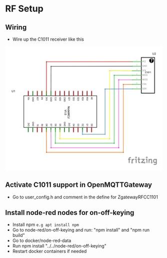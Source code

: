 # RF Setup #

## Wiring 

* Wire up the C1011 receiver like this

![C1011 connection](C1011_Schaltplan.png)

## Activate C1011 support in OpenMQTTGateway

* Go to user_config.h and comment in the define for ZgatewayRFCC1101

## Install node-red nodes for on-off-keying

* Install npm ```e.g apt install npm```
* Go to node-red/on-off-keying and run: "npm install" and "npm run build"
* Go to docker/node-red-data
* Run npm install "../../node-red/on-off-keying"
* Restart docker containers if needed

